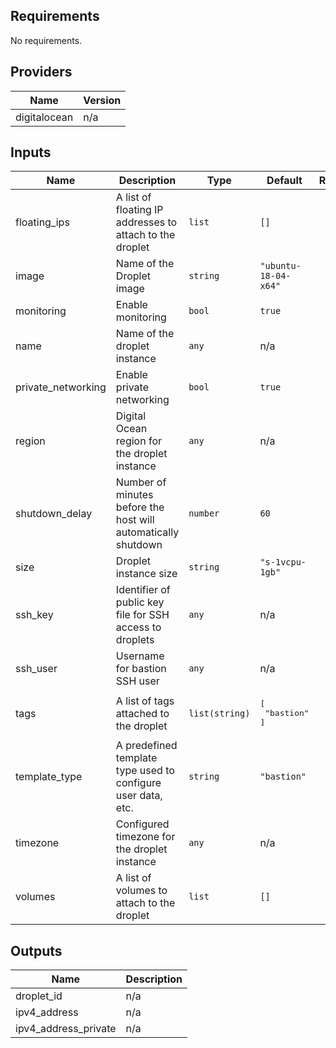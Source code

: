 ## Requirements

No requirements.

## Providers

| Name | Version |
|------|---------|
| digitalocean | n/a |

## Inputs

| Name | Description | Type | Default | Required |
|------|-------------|------|---------|:--------:|
| floating\_ips | A list of floating IP addresses to attach to the droplet | `list` | `[]` | no |
| image | Name of the Droplet image | `string` | `"ubuntu-18-04-x64"` | no |
| monitoring | Enable monitoring | `bool` | `true` | no |
| name | Name of the droplet instance | `any` | n/a | yes |
| private\_networking | Enable private networking | `bool` | `true` | no |
| region | Digital Ocean region for the droplet instance | `any` | n/a | yes |
| shutdown\_delay | Number of minutes before the host will automatically shutdown | `number` | `60` | no |
| size | Droplet instance size | `string` | `"s-1vcpu-1gb"` | no |
| ssh\_key | Identifier of public key file for SSH access to droplets | `any` | n/a | yes |
| ssh\_user | Username for bastion SSH user | `any` | n/a | yes |
| tags | A list of tags attached to the droplet | `list(string)` | <pre>[<br>  "bastion"<br>]</pre> | no |
| template\_type | A predefined template type used to configure user data, etc. | `string` | `"bastion"` | no |
| timezone | Configured timezone for the droplet instance | `any` | n/a | yes |
| volumes | A list of volumes to attach to the droplet | `list` | `[]` | no |

## Outputs

| Name | Description |
|------|-------------|
| droplet\_id | n/a |
| ipv4\_address | n/a |
| ipv4\_address\_private | n/a |

